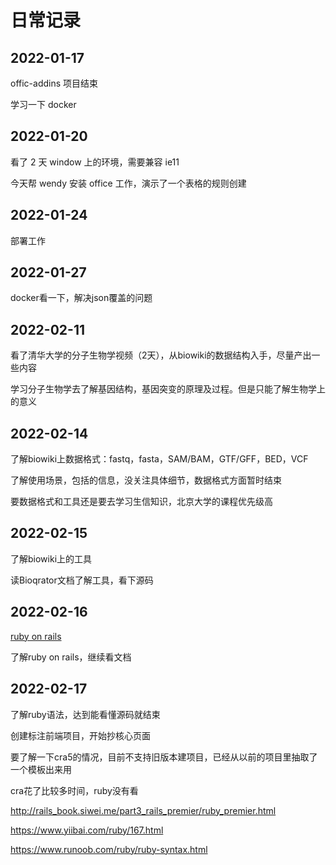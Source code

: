# 日常记录

## 2022-01-17

offic-addins 项目结束

学习一下 docker

## 2022-01-20

看了 2 天 window 上的环境，需要兼容 ie11

今天帮 wendy 安装 office 工作，演示了一个表格的规则创建

## 2022-01-24

部署工作

## 2022-01-27

docker看一下，解决json覆盖的问题

## 2022-02-11

看了清华大学的分子生物学视频（2天），从biowiki的数据结构入手，尽量产出一些内容

学习分子生物学去了解基因结构，基因突变的原理及过程。但是只能了解生物学上的意义

## 2022-02-14

了解biowiki上数据格式：fastq，fasta，SAM/BAM，GTF/GFF，BED，VCF

了解使用场景，包括的信息，没关注具体细节，数据格式方面暂时结束

要数据格式和工具还是要去学习生信知识，北京大学的课程优先级高

## 2022-02-15

了解biowiki上的工具

读Bioqrator文档了解工具，看下源码

## 2022-02-16

[ruby on rails](https://doc.bccnsoft.com/docs/rails-guides-4.1-cn/getting_started.html)

了解ruby on rails，继续看文档

## 2022-02-17

了解ruby语法，达到能看懂源码就结束

创建标注前端项目，开始抄核心页面

要了解一下cra5的情况，目前不支持旧版本建项目，已经从以前的项目里抽取了一个模板出来用

cra花了比较多时间，ruby没有看

<http://rails_book.siwei.me/part3_rails_premier/ruby_premier.html>

<https://www.yiibai.com/ruby/167.html>

<https://www.runoob.com/ruby/ruby-syntax.html>
